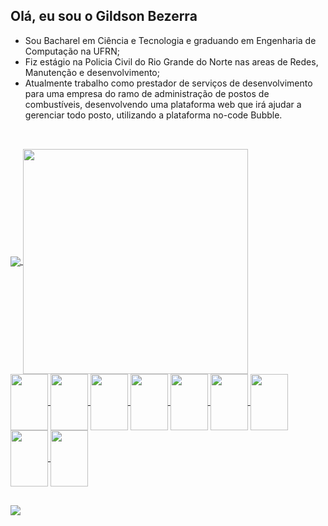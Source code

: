 ## Olá, eu sou o Gildson Bezerra

* Sou Bacharel em Ciência e Tecnologia e graduando em Engenharia de Computação na UFRN;
* Fiz estágio na Policia Civil do Rio Grande do Norte nas areas de Redes, Manutenção e desenvolvimento;
* Atualmente trabalho como prestador de serviços de desenvolvimento para uma empresa do ramo de administração de postos de combustíveis, desenvolvendo uma plataforma web que irá ajudar a gerenciar todo posto, utilizando a plataforma no-code Bubble.

##

<br>
<div>
  <a href="https://github.com/Gildson">
    <img align="center" height="auto" width="auto" src="https://github-readme-stats.vercel.app/api?username=Gildson&show_icons=true&theme=dark&include_all_commits=true&count_private=true"/>
    <img align="center" height="auto" width="360" src="https://github-readme-stats.vercel.app/api/top-langs/?username=Gildson&layout=compact&langs_count=16&theme=dark"/>
</div>
  
  <div style="display: inline_block">
    <img align="center" height="90" width="60" src="https://cdn.jsdelivr.net/gh/devicons/devicon/icons/cplusplus/cplusplus-original.svg" />
    <img align="center" height="90" width="60" src="https://cdn.jsdelivr.net/gh/devicons/devicon/icons/css3/css3-original.svg" />
    <img align="center" height="90" width="60" src="https://cdn.jsdelivr.net/gh/devicons/devicon/icons/html5/html5-original.svg" />
    <img align="center" height="90" width="60" src="https://cdn.jsdelivr.net/gh/devicons/devicon/icons/javascript/javascript-original.svg" />
    <img align="center" height="90" width="60" src="https://cdn.jsdelivr.net/gh/devicons/devicon/icons/mysql/mysql-plain-wordmark.svg" />
    <img align="center" height="90" width="60" src="https://cdn.jsdelivr.net/gh/devicons/devicon/icons/numpy/numpy-original-wordmark.svg" />
    <img align="center" height="90" width="60" src="https://cdn.jsdelivr.net/gh/devicons/devicon/icons/pandas/pandas-original-wordmark.svg" />
    <img align="center" height="90" width="60" src="https://cdn.jsdelivr.net/gh/devicons/devicon/icons/python/python-original-wordmark.svg" />
    <img align="center" height="90" width="60" src="https://cdn.jsdelivr.net/gh/devicons/devicon/icons/arduino/arduino-plain-wordmark.svg" />
  </div>
  
  ##
  
  <div>
    <a href="https://www.linkedin.com/in/gildsonbsantos/" target="_blank"><img src="https://img.shields.io/badge/-LinkedIn-%230077B5?style=for-the-badge&logo=linkedin&logoColor=white" target="_blank"></a>
  </div>
